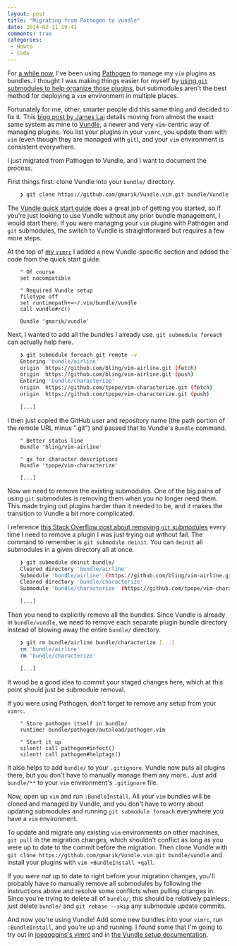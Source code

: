 ```yaml
---
layout: post
title: "Migrating from Pathogen to Vundle"
date: 2014-02-11 19:41
comments: true
categories:
 - Howto
 - Code
---
```


For [a while now][blog-config], I've been using [Pathogen][pathogen] to manage my `vim` plugins as bundles. I thought I was making things easier for myself by [using `git` submodules to help organize those plugins][pathogen-submodules], but submodules aren't the best method for deploying a `vim` environment in multiple places.

[blog-config]: http://blog.thomasupton.com/2012/02/configuration/
[pathogen]: https://github.com/tpope/vim-pathogen
[pathogen-submodules]: http://vimcasts.org/episodes/synchronizing-plugins-with-git-submodules-and-pathogen/

Fortunately for me, other, smarter people did this same thing and decided to fix it. This [blog post by James Lai][lai] details moving from almost the exact same system as mine to [Vundle][vundle], a newer and very `vim`-centric way of managing plugins. You list your plugins in your `vimrc`, you update them with `vim` (even though they are managed with `git`), and your `vim` environment is consistent everywhere.

[lai]: http://jameslaicreative.com/moving-up-upgrading-from-pathogen-to-vundle/
[vundle]: https://github.com/gmarik/vundle

I just migrated from Pathogen to Vundle, and I want to document the process.

First things first: clone Vundle into your `bundle/` directory.

``` bash
    ❯ git clone https://github.com/gmarik/Vundle.vim.git bundle/Vundle.vim
```

The [Vundle quick start guide][vundle-qs] does a great job of getting you started, so if you're just looking to use Vundle without any prior bundle management, I would start there. If you were managing your `vim` plugins with Pathogen and `git` submodules, the switch to Vundle is straightforward but requires a few more steps.

[vundle-qs]: https://github.com/gmarik/Vundle.vim#quick-start

At the top of [my `vimrc`][my-vimrc] I added a new Vundle-specific section and added the code from the quick start guide.

``` vim
    " Of course
    set nocompatible

    " Required Vundle setup
    filetype off
    set runtimepath+=~/.vim/bundle/vundle
    call vundle#rc()

    Bundle 'gmarik/vundle'
```

[my-vimrc]: https://github.com/tupton/vim-support/blob/master/vimrc

Next, I wanted to add all the bundles I already use. `git submodule foreach` can actually help here.

``` bash
    ❯ git submodule foreach git remote -v
    Entering 'bundle/airline'
    origin  https://github.com/bling/vim-airline.git (fetch)
    origin  https://github.com/bling/vim-airline.git (push)
    Entering 'bundle/characterize'
    origin  https://github.com/tpope/vim-characterize.git (fetch)
    origin  https://github.com/tpope/vim-characterize.git (push)

    [...]
```

I then just copied the GitHub user and repository name (the path portion of the remote URL minus ".git") and passed that to Vundle's `Bundle` command.

``` vim
    " Better status line
    Bundle 'bling/vim-airline'

    " ga for character descriptions
    Bundle 'tpope/vim-characterize'

    [...]
```

Now we need to remove the existing submodules. One of the big pains of using `git` submodules is removing them when you no longer need them. This made trying out plugins harder than it needed to be, and it makes the transition to Vundle a bit more complicated.

I reference [this Stack Overflow post about removing `git` submodules][so-remove-git-submodule] every time I need to remove a plugin I was just trying out without fail. The command to remember is `git submodule deinit`. You can `deinit` all submodules in a given directory all at once.

[so-remove-git-submodule]: http://stackoverflow.com/questions/1260748/how-do-i-remove-a-git-submodule

``` bash
    ❯ git submodule deinit bundle/
    Cleared directory 'bundle/airline'
    Submodule 'bundle/airline' (https://github.com/bling/vim-airline.git) unregistered for path 'bundle/airline'
    Cleared directory 'bundle/characterize'
    Submodule 'bundle/characterize' (https://github.com/tpope/vim-characterize.git) unregistered for path 'bundle/characterize'

    [...]
```

Then you need to explicitly remove all the bundles. Since Vundle is already in `bundle/vundle`, we need to remove each separate plugin bundle directory instead of blowing away the entire `bundle/` directory.

``` bash
    ❯ git rm bundle/airline bundle/characterize [...]
    rm 'bundle/airline'
    rm 'bundle/characterize'

    [...]
```

It woud be a good idea to commit your staged changes here, which at this point should just be submodule removal.

If you were using Pathogen, don't forget to remove any setup from your `vimrc`.

``` vim
    " Store pathogen itself in bundle/
    runtime! bundle/pathogen/autoload/pathogen.vim

    " Start it up
    silent! call pathogen#infect()
    silent! call pathogen#helptags()
```

It also helps to add `bundle/` to your `.gitignore`. Vundle now puts all plugins there, but you don't have to manually manage them any more.. Just add `bundle/**` to your `vim` environment's `.gitignore` file.

Now, open up `vim` and run `:BundleInstall`. All your `vim` bundles will be cloned and managed by Vundle, and you don't have to worry about updating submodules and running `git submodule foreach` everywhere you have a `vim` environment.

To update and migrate any existing `vim` environments on other machines, `git pull` in the migration changes, which shouldn't conflict as long as you were up to date to the commit before the migration. Then clone Vundle with `git clone https://github.com/gmarik/Vundle.vim.git bundle/vundle` and install your plugins with `vim +BundleInstall +qall`.

If you *were not* up to date to right before your migration changes, you'll probably have to manually remove all submodules by following the instructions above and resolve some conflicts when pulling changes in. Since you're trying to delete all of `bundle/`, this should be relatively painless: just delete `bundle/` and `git rebase --skip` any submodule update commits.

And now you're using Vundle! Add some new bundles into your `vimrc`, run `:BundleInstall`, and you're up and running. I found some that I'm going to try out in [joegoggins's vimrc][joegoggins] and in [the Vundle setup documentation][vundle-qs].

[joegoggins]: https://gist.github.com/joegoggins/8482408
